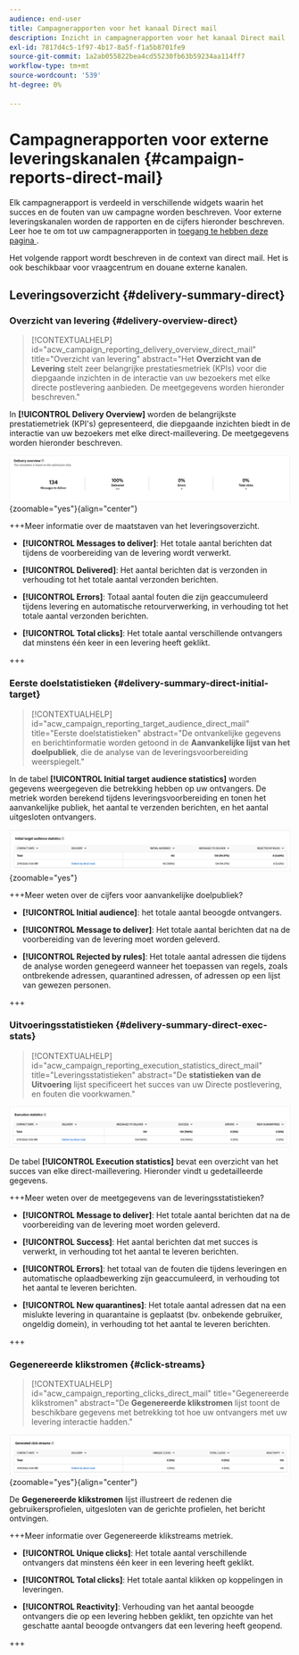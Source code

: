 ```yaml
---
audience: end-user
title: Campagnerapporten voor het kanaal Direct mail
description: Inzicht in campagnerapporten voor het kanaal Direct mail
exl-id: 7817d4c5-1f97-4b17-8a5f-f1a5b8701fe9
source-git-commit: 1a2ab055822bea4cd55230fb63b59234aa114ff7
workflow-type: tm+mt
source-wordcount: '539'
ht-degree: 0%

---
```


# Campagnerapporten voor externe leveringskanalen {#campaign-reports-direct-mail}

Elk campagnerapport is verdeeld in verschillende widgets waarin het succes en de fouten van uw campagne worden beschreven. Voor externe leveringskanalen worden de rapporten en de cijfers hieronder beschreven. Leer hoe te om tot uw campagnerapporten in [ toegang te hebben deze pagina ](campaign-reports.md).

Het volgende rapport wordt beschreven in de context van direct mail. Het is ook beschikbaar voor vraagcentrum en douane externe kanalen.

## Leveringsoverzicht {#delivery-summary-direct}

### Overzicht van levering {#delivery-overview-direct}

>[!CONTEXTUALHELP]
>id="acw_campaign_reporting_delivery_overview_direct_mail"
>title="Overzicht van levering"
>abstract="Het **Overzicht van de Levering** stelt zeer belangrijke prestatiesmetriek (KPIs) voor die diepgaande inzichten in de interactie van uw bezoekers met elke directe postlevering aanbieden. De meetgegevens worden hieronder beschreven."

In **[!UICONTROL Delivery Overview]** worden de belangrijkste prestatiemetriek (KPI&#39;s) gepresenteerd, die diepgaande inzichten biedt in de interactie van uw bezoekers met elke direct-maillevering. De meetgegevens worden hieronder beschreven.

![ Overzicht van de metriek van de campagnelevering van de Directe post ](assets/direct-mail-campaign-overview.png){zoomable="yes"}{align="center"}

+++Meer informatie over de maatstaven van het leveringsoverzicht.

* **[!UICONTROL Messages to deliver]**: Het totale aantal berichten dat tijdens de voorbereiding van de levering wordt verwerkt.

* **[!UICONTROL Delivered]**: Het aantal berichten dat is verzonden in verhouding tot het totale aantal verzonden berichten.

* **[!UICONTROL Errors]**: Totaal aantal fouten die zijn geaccumuleerd tijdens levering en automatische retourverwerking, in verhouding tot het totale aantal verzonden berichten.

* **[!UICONTROL Total clicks]**: Het totale aantal verschillende ontvangers dat minstens één keer in een levering heeft geklikt.

+++

### Eerste doelstatistieken {#delivery-summary-direct-initial-target}

>[!CONTEXTUALHELP]
>id="acw_campaign_reporting_target_audience_direct_mail"
>title="Eerste doelstatistieken"
>abstract="De ontvankelijke gegevens en berichtinformatie worden getoond in de **Aanvankelijke lijst van het doelpubliek**, die de analyse van de leveringsvoorbereiding weerspiegelt."

In de tabel **[!UICONTROL Initial target audience statistics]** worden gegevens weergegeven die betrekking hebben op uw ontvangers. De metriek worden berekend tijdens leveringsvoorbereiding en tonen het aanvankelijke publiek, het aantal te verzenden berichten, en het aantal uitgesloten ontvangers.

![ Statistieken van het aanvankelijke doelpubliek voor Directe postcampagnes ](assets/direct-mail-campaign-target-audience.png){zoomable="yes"}

+++Meer weten over de cijfers voor aanvankelijke doelpubliek?

* **[!UICONTROL Initial audience]**: het totale aantal beoogde ontvangers.

* **[!UICONTROL Message to deliver]**: Het totale aantal berichten dat na de voorbereiding van de levering moet worden geleverd.

* **[!UICONTROL Rejected by rules]**: Het totale aantal adressen die tijdens de analyse worden genegeerd wanneer het toepassen van regels, zoals ontbrekende adressen, quarantined adressen, of adressen op een lijst van gewezen personen.

+++

### Uitvoeringsstatistieken {#delivery-summary-direct-exec-stats}

>[!CONTEXTUALHELP]
>id="acw_campaign_reporting_execution_statistics_direct_mail"
>title="Leveringsstatistieken"
>abstract="De **statistieken van de Uitvoering** lijst specificeert het succes van uw Directe postlevering, en fouten die voorkwamen."

![ de statistieken van de Uitvoering voor Directe postcampagnes ](assets/direct-mail-campaign-exec.png)

De tabel **[!UICONTROL Execution statistics]** bevat een overzicht van het succes van elke direct-maillevering. Hieronder vindt u gedetailleerde gegevens.

+++Meer weten over de meetgegevens van de leveringsstatistieken?

* **[!UICONTROL Message to deliver]**: Het totale aantal berichten dat na de voorbereiding van de levering moet worden geleverd.

* **[!UICONTROL Success]**: Het aantal berichten dat met succes is verwerkt, in verhouding tot het aantal te leveren berichten.

* **[!UICONTROL Errors]**: het totaal van de fouten die tijdens leveringen en automatische oplaadbewerking zijn geaccumuleerd, in verhouding tot het aantal te leveren berichten.

* **[!UICONTROL New quarantines]**: Het totale aantal adressen dat na een mislukte levering in quarantaine is geplaatst (bv. onbekende gebruiker, ongeldig domein), in verhouding tot het aantal te leveren berichten.

+++

### Gegenereerde klikstromen {#click-streams}

>[!CONTEXTUALHELP]
>id="acw_campaign_reporting_clicks_direct_mail"
>title="Gegenereerde klikstromen"
>abstract="De **Gegenereerde klikstromen** lijst toont de beschikbare gegevens met betrekking tot hoe uw ontvangers met uw levering interactie hadden."

![ klik stroomgegevens voor Directe postcampagnes ](assets/direct-mail-campaign-clicks.png){zoomable="yes"}{align="center"}

De **Gegenereerde klikstromen** lijst illustreert de redenen die gebruikersprofielen, uitgesloten van de gerichte profielen, het bericht ontvingen.

+++Meer informatie over Gegenereerde klikstreams metriek.

* **[!UICONTROL Unique clicks]**: Het totale aantal verschillende ontvangers dat minstens één keer in een levering heeft geklikt.

* **[!UICONTROL Total clicks]**: Het totale aantal klikken op koppelingen in leveringen.

* **[!UICONTROL Reactivity]**: Verhouding van het aantal beoogde ontvangers die op een levering hebben geklikt, ten opzichte van het geschatte aantal beoogde ontvangers dat een levering heeft geopend.

+++